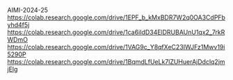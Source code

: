 AIMI-2024-25
https://colab.research.google.com/drive/1EPF_b_kMxBDR7W2q0OA3CdPFbyhd4f5j
https://colab.research.google.com/drive/1ca6iIdD34ElDRUBAUnU1qx2_7rkRWDmO
https://colab.research.google.com/drive/1VAG9c_Y8qfXeC23IWJFz1Mwv19i5290P
https://colab.research.google.com/drive/1BqmdLfUeLk7lZUHuerAjDdclq2jmjElg
